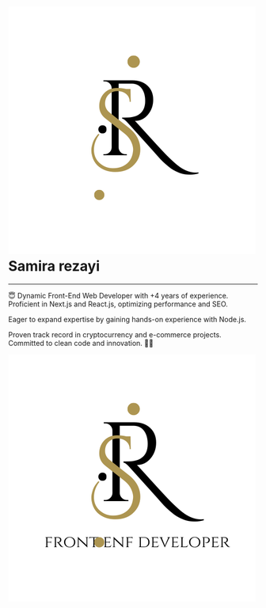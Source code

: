 <h1>
<img src="https://github.com/samirarezai/samirarezai/blob/main/logo.png" alt="Samira Rezayi">
Samira rezayi
</h1>
<hr/>
<p>
😇
Dynamic Front-End Web Developer with +4 years of experience. Proficient in Next.js and React.js, optimizing performance and SEO.
</p>
<p>
Eager to expand expertise by gaining hands-on experience with Node.js. 
</p>
<p>Proven track record in cryptocurrency and e-commerce projects. Committed to clean code and innovation. 🔮🎉
</p>
<img src="https://github.com/samirarezai/samirarezai/blob/main/White.png" alt="my banner">